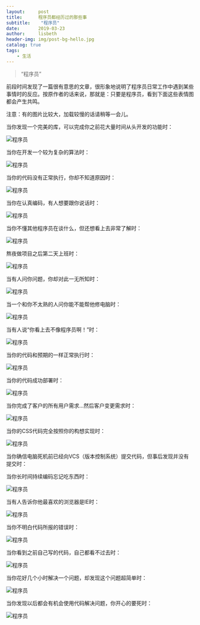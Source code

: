 ```yaml
---
layout:     post
title:      程序员都经历过的那些事
subtitle:    "程序员"
date:       2019-03-23
author:     lisbeth
header-img: img/post-bg-hello.jpg
catalog: true
tags:
    - 生活
---
```


> “程序员”


前段时间发现了一篇很有意思的文章，很形象地说明了程序员日常工作中遇到某些事情时的反应。按原作者的话来说，那就是：只要是程序员，看到下面这些表情图都会产生共鸣。

注意：有的图片比较大，加载较慢的话请稍等一会儿。

当你发现一个完美的库，可以完成你之前花大量时间从头开发的功能时：

![程序员](https://github.com/lisbeth0720/lisbeth0720.github.io/tree/master/img/1.jpg)

当你在开发一个较为复杂的算法时：

![程序员](https://github.com/lisbeth0720/lisbeth0720.github.io/tree/master/img/2.jpg)


当你的代码没有正常执行，你却不知道原因时：

![程序员](https://github.com/lisbeth0720/lisbeth0720.github.io/tree/master/img/3.jpg)


当你在认真编码，有人想要跟你说话时：

![程序员](https://github.com/lisbeth0720/lisbeth0720.github.io/tree/master/img/4.jpg)


当你不懂其他程序员在谈什么，但还想看上去非常了解时：

![程序员](https://github.com/lisbeth0720/lisbeth0720.github.io/tree/master/img/5.jpg)


熬夜做项目之后第二天上班时：

![程序员](https://github.com/lisbeth0720/lisbeth0720.github.io/tree/master/img/6.jpg)


当有人问你问题，你却对此一无所知时：

![程序员](https://github.com/lisbeth0720/lisbeth0720.github.io/tree/master/img/7.jpg)

当一个和你不太熟的人问你能不能帮他修电脑时：

![程序员](https://github.com/lisbeth0720/lisbeth0720.github.io/tree/master/img/8.jpg)


当有人说“你看上去不像程序员啊！”时：

![程序员](https://github.com/lisbeth0720/lisbeth0720.github.io/tree/master/img/9.jpg)


当你的代码和预期的一样正常执行时：

![程序员](https://github.com/lisbeth0720/lisbeth0720.github.io/tree/master/img/10.jpg)


当你的代码成功部署时：

![程序员](https://github.com/lisbeth0720/lisbeth0720.github.io/tree/master/img/11.jpg)


当你完成了客户的所有用户需求...然后客户变更需求时：

![程序员](https://github.com/lisbeth0720/lisbeth0720.github.io/tree/master/img/12.jpg)


当你的CSS代码完全按照你的构想实现时：

![程序员](https://github.com/lisbeth0720/lisbeth0720.github.io/tree/master/img/13.jpg)


当你确信电脑死机前已经向VCS（版本控制系统）提交代码，但事后发现并没有提交时：


当你长时间持续编码忘记吃东西时：

![程序员](https://github.com/lisbeth0720/lisbeth0720.github.io/tree/master/img/14.jpg)


当有人告诉你他最喜欢的浏览器是IE时：

![程序员](https://github.com/lisbeth0720/lisbeth0720.github.io/tree/master/img/15.jpg)


当你不明白代码所报的错误时：

![程序员](https://github.com/lisbeth0720/lisbeth0720.github.io/tree/master/img/16.jpg)


当你看到之前自己写的代码，自己都看不过去时：

![程序员](https://github.com/lisbeth0720/lisbeth0720.github.io/tree/master/img/17.jpg)


当你花好几个小时解决一个问题，却发现这个问题超简单时：

![程序员](https://github.com/lisbeth0720/lisbeth0720.github.io/tree/master/img/18.jpg)


当你发现以后都会有机会使用代码解决问题，你开心的要死时：

![程序员](https://github.com/lisbeth0720/lisbeth0720.github.io/tree/master/img/21.jpg)


